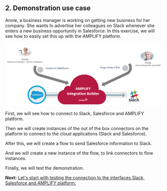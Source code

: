 ## 2. Demonstration use case

Annie, a business manager is working on getting new business for her company.
She wants to advertise her colleagues on Slack whenever she enters a new business opportunity in Salesforce. In this exercise, we will see how to easily set this up with the AMPLIFY platform.

![Use_case.png](./imgs/Use_case.png)

First, we will see how to connect to Slack, Salesforce and AMPLIFY platform.

Then we will create instances of the out of the box connectors on the platform to connect to the cloud applications (Slack and Salesforce).

After this, we will create a flow to send Salesforce information to Slack.

And we will create a new instance of the flow, to link connectors to  flow instances.

Finally, we will test the demonstration.

**Next:** [Let's start with testing the connection to the interfaces Slack, Salesforce and AMPLIFY platform.](../3.Connect_to_interfaces)